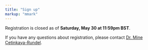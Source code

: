 ```yaml
---
title: "Sign up"
markup: "mmark"
---
```


Registration is closed as of **Saturday, May 30 at 11:59pm BST**.

<!--

<iframe width="800px" height= "1000px" src= "https://forms.office.com/Pages/ResponsePage.aspx?id=sAafLmkWiUWHiRCgaTTcYRiRHjHRDWhOuLE_6JyNA0dUQjhNRjhRTUc1WTZLNlJSQkRFOU41RFJCWS4u&embed=true" frameborder= "0" marginwidth= "0" marginheight= "0" style= "border: none; max-width:100%; max-height:100vh" allowfullscreen webkitallowfullscreen mozallowfullscreen msallowfullscreen> </iframe>

-->

<!--

Seats are limited, sign up before it's too late!

## Participants

### Option 1: Team sign-up (4-5 students)

<a href="https://forms.office.com/Pages/ResponsePage.aspx?id=sAafLmkWiUWHiRCgaTTcYRiRHjHRDWhOuLE_6JyNA0dUMTZVUjVBR0sySDZKR0VORjVFSFVXMFRNSS4u"><i class="fas fa-user-plus fa-2x" style="color:#03A9F4"></i></a> Click [here](https://forms.office.com/Pages/ResponsePage.aspx?id=sAafLmkWiUWHiRCgaTTcYRiRHjHRDWhOuLE_6JyNA0dUMTZVUjVBR0sySDZKR0VORjVFSFVXMFRNSS4u) to sign up as a team of 4 to 5 students. Students signing up in this category will be given priority.

### Option 2: Team sign-up (2-3 students)

<a href="https://forms.office.com/Pages/ResponsePage.aspx?id=sAafLmkWiUWHiRCgaTTcYRiRHjHRDWhOuLE_6JyNA0dUQTlVUlRGQU43NjIxWEwxMVVETTZLWlpLWS4u"><i class="fas fa-user-plus fa-2x" style="color:#CDDC39"></i></a> Click [here](https://forms.office.com/Pages/ResponsePage.aspx?id=sAafLmkWiUWHiRCgaTTcYRiRHjHRDWhOuLE_6JyNA0dUQTlVUlRGQU43NjIxWEwxMVVETTZLWlpLWS4u) to sign up as a team of 2 to 3 students. Students signing up in this category will be added to the roster if there are seats open as of Fridsy, 21 Feb, 2020. You might also be matched up with others looking to join an existing team.

### Option 3: Looking for teammates

<a href="https://forms.office.com/Pages/ResponsePage.aspx?id=sAafLmkWiUWHiRCgaTTcYRiRHjHRDWhOuLE_6JyNA0dUNVQ2MkFCT0NVM0lMTlhRUzZIVFRQMlAzVS4u"><i class="fas fa-user-plus fa-2x" style="color:#E91E63"></i></a> If you do not have a team in mind but you're looking for teammates, click [here](https://forms.office.com/Pages/ResponsePage.aspx?id=sAafLmkWiUWHiRCgaTTcYRiRHjHRDWhOuLE_6JyNA0dUNVQ2MkFCT0NVM0lMTlhRUzZIVFRQMlAzVS4u) to leave us your information so that you can be matched with others.

## Consultants

<a href="https://forms.office.com/Pages/ResponsePage.aspx?id=sAafLmkWiUWHiRCgaTTcYRiRHjHRDWhOuLE_6JyNA0dUQTRYNjFEU0pVTEZMNUoyUjhKVExGRTY5Ry4u"><i class="fas fa-user-plus fa-2x" style="color:#4285F4"></i></a> If you are interested in serving as a consultant during the event, please let us know your availability [here](https://forms.office.com/Pages/ResponsePage.aspx?id=sAafLmkWiUWHiRCgaTTcYRiRHjHRDWhOuLE_6JyNA0dUQTRYNjFEU0pVTEZMNUoyUjhKVExGRTY5Ry4u).

<br><br>

-->

If you have any questions about registration, please contact [Dr. Mine Çetinkaya-Rundel](mailto:mcetinka@ed.ac.uk).
